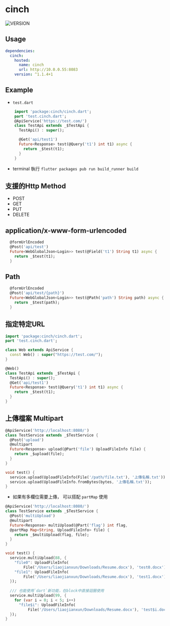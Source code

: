 # cinch

![VERSION](https://img.shields.io/badge/Version-1.1.4-blue.svg)

## Usage

```yaml
dependencies:
  cinch:
    hosted:
      name: cinch
      url: http://10.0.0.55:8083
    version: ^1.1.4+1
```

## Example

- `test.dart`

```dart
    import 'package:cinch/cinch.dart';
    part 'test.cinch.dart';
    @ApiService('https://test.com/')
    class TestApi extends _$TestApi {
      TestApi() : super();

      @Get('api/test1')
      Future<Response> test(@Query('t1') int t1) async {
        return _$test(t1);
      }
    }
```

- terminal 執行 `flutter packages pub run build_runner build`

## 支援的Http Method

- POST
- GET
- PUT
- DELETE

## application/x-www-form-urlencoded

```dart
  @formUrlEncoded
  @Post('api/test')
  Future<WebGlobalJson<Login>> test(@Field('t1') String t1) async {
    return _$test(t1);
  }
```

## Path

```dart
  @formUrlEncoded
  @Post('api/test/{path}')
  Future<WebGlobalJson<Login>> test(@Path('path') String path) async {
    return _$test(path);
  }
```

## 指定特定URL

```dart
import 'package:cinch/cinch.dart';
part 'test.cinch.dart';

class Web extends ApiService {
  const Web() : super("https://test.com/");
}

@Web()
class TestApi extends _$TestApi {
  TestApi() : super();
  @Get('api/test1')
  Future<Response> test(@Query('t1') int t1) async {
    return _$test(t1);
  }
}
```

## 上傳檔案 Multipart

```dart
@ApiService('http://localhost:8080/')
class TestService extends _$TestService {
  @Post('upload')
  @multipart
  Future<Response> upload(@Part('file') UploadFileInfo file) {
    return _$upload(file);
  }
}

void test() {
  service.upload(UploadFileInfo(File('/path/file.txt'), '上傳名稱.txt'));
  service.upload(UploadFileInfo.fromBytes(bytes, '上傳名稱.txt'));
}
```

- 如果有多欄位需要上傳， 可以搭配 `partMap` 使用

```dart
@ApiService('http://localhost:8080/')
class TestService extends _$TestService {
  @Post('multiUpload')
  @multipart
  Future<Response> multiUpload(@Part('flag') int flag,
  @partMap Map<String, UploadFileInfo> file) {
    return _$multiUpload(flag, file);
  }
}

void test() {
  service.multiUpload(88, {
    "file0": UploadFileInfo(
        File('/Users/liaojianxun/Downloads/Resume.docx'), 'test0.docx'),
    "file1": UploadFileInfo(
        File('/Users/liaojianxun/Downloads/Resume.docx'), 'test1.docx')
  });
  
  /// 也能使用`dart`新功能，在block中直接迴圈使用
  service.multiUpload(99, {
    for (var i = 0; i < 5; i++)
      "file$i": UploadFileInfo(
          File('/Users/liaojianxun/Downloads/Resume.docx'), 'test$i.docx'),
  });
}
```
